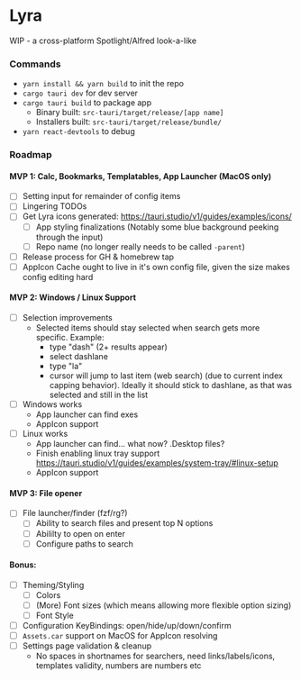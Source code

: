 # Lyra

WIP - a cross-platform Spotlight/Alfred look-a-like

### Commands

- `yarn install && yarn build` to init the repo
- `cargo tauri dev` for dev server
- `cargo tauri build` to package app
  - Binary built: `src-tauri/target/release/[app name]`
  - Installers built: `src-tauri/target/release/bundle/`
- `yarn react-devtools` to debug

### Roadmap

#### MVP 1: Calc, Bookmarks, Templatables, App Launcher (MacOS only)

- [ ] Setting input for remainder of config items
- [ ] Lingering TODOs
- [ ] Get Lyra icons generated: https://tauri.studio/v1/guides/examples/icons/
  - [ ] App styling finalizations (Notably some blue background peeking through the input)
  - [ ] Repo name (no longer really needs to be called `-parent`)
- [ ] Release process for GH & homebrew tap
- [ ] AppIcon Cache ought to live in it's own config file, given the size makes config editing hard

#### MVP 2: Windows / Linux Support

- [ ] Selection improvements
  - Selected items should stay selected when search gets more specific. Example:
    - type "dash" (2+ results appear)
    - select dashlane
    - type "la"
    - cursor will jump to last item (web search) (due to current index capping behavior). Ideally it should stick to dashlane, as that was selected and still in the list
- [ ] Windows works
  - App launcher can find exes
  - AppIcon support
- [ ] Linux works
  - App launcher can find... what now? .Desktop files?
  - Finish enabling linux tray support https://tauri.studio/v1/guides/examples/system-tray/#linux-setup
  - AppIcon support

#### MVP 3: File opener

- [ ] File launcher/finder (fzf/rg?)
  - [ ] Ability to search files and present top N options
  - [ ] Abililty to open on enter
  - [ ] Configure paths to search

#### Bonus:

- [ ] Theming/Styling
  - [ ] Colors
  - [ ] (More) Font sizes (which means allowing more flexible option sizing)
  - [ ] Font Style
- [ ] Configuration KeyBindings: open/hide/up/down/confirm
- [ ] `Assets.car` support on MacOS for AppIcon resolving
- [ ] Settings page validation & cleanup
  - No spaces in shortnames for searchers, need links/labels/icons, templates validity, numbers are numbers etc
